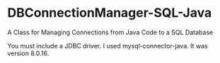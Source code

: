 # DBConnectionManager-SQL-Java
A Class for Managing Connections from Java Code to a SQL Database

You must include a JDBC driver. I used mysql-connector-java. It was version 8.0.16.
